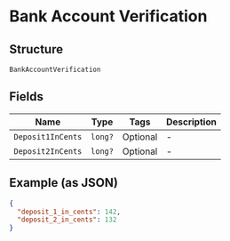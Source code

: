 
# Bank Account Verification

## Structure

`BankAccountVerification`

## Fields

| Name | Type | Tags | Description |
|  --- | --- | --- | --- |
| `Deposit1InCents` | `long?` | Optional | - |
| `Deposit2InCents` | `long?` | Optional | - |

## Example (as JSON)

```json
{
  "deposit_1_in_cents": 142,
  "deposit_2_in_cents": 132
}
```


